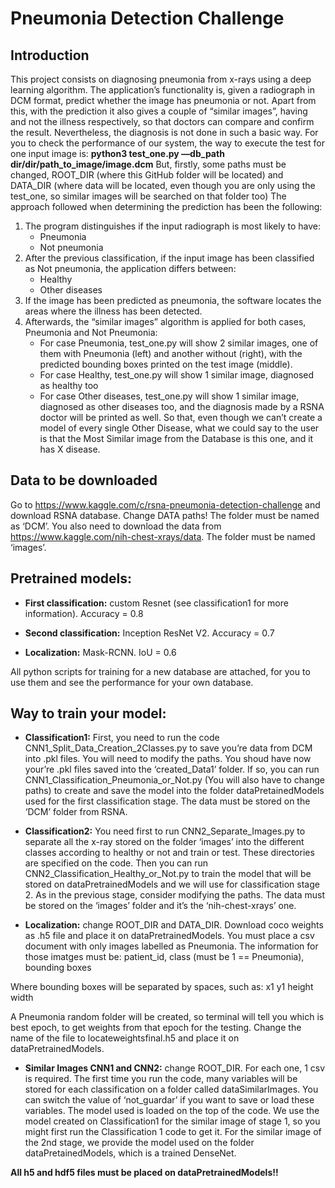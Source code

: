 # Pneumonia Detection Challenge

## Introduction

This project consists on diagnosing pneumonia from x-rays using a deep learning algorithm. The application’s functionality is, given a radiograph in DCM format, predict whether the image has pneumonia or not. Apart from this, with the prediction it also gives a couple of “similar images”, having and not the illness respectively, so that doctors can compare and confirm the result. Nevertheless, the diagnosis is not done in such a basic way. 
For you to check the performance of our system, the way to execute the test for one input image is:
**python3 test_one.py —db_path dir/dir/path_to_image/image.dcm**
But, firstly, some paths must be changed, ROOT_DIR (where this GitHub folder will be located) and DATA_DIR (where data will be located, even though you are only using the test_one, so similar images will be searched on that folder too)
The approach followed when determining the prediction has been the following: 
1) The program distinguishes if the input radiograph is most likely to have:
 	- Pneumonia
	- Not pneumonia 
2) After the previous classification, if the input image has been classified as Not pneumonia, the application differs between:
	 - Healthy
	 - Other diseases 
3) If the image has been predicted as pneumonia, the software locates the areas where the illness has been detected. 
4) Afterwards, the “similar images” algorithm is applied for both cases, Pneumonia and Not Pneumonia:
	- For case Pneumonia, test_one.py will show 2 similar images, one of them with Pneumonia (left) and another without (right), with the predicted bounding boxes printed on the test image (middle).   
	- For case Healthy, test_one.py will show 1 similar image, diagnosed as healthy too	
	- For case Other diseases, test_one.py will show 1 similar image, diagnosed as other diseases too, and the diagnosis made by a RSNA doctor will be printed as well. So that, even though we can’t create a model of every single Other Disease, what we could say to the user is that the Most Similar image from the Database is this one, and it has X disease.
	


## Data to be downloaded

Go to https://www.kaggle.com/c/rsna-pneumonia-detection-challenge and download RSNA database. Change DATA paths! The folder must be named as ‘DCM’.
You also need to download the data from https://www.kaggle.com/nih-chest-xrays/data. The folder must be named ‘images’.

## Pretrained models:

- **First classification:** custom Resnet (see classification1 for more information). Accuracy = 0.8

- **Second classification:** Inception ResNet V2. Accuracy = 0.7

- **Localization:** Mask-RCNN. IoU = 0.6

All python scripts for training for a new database are attached, for you to use them and see the performance for your own database.


## Way to train your model:

- **Classification1:** First, you need to run the code CNN1_Split_Data_Creation_2Classes.py to save you’re data from DCM into .pkl files. You will need to modify the paths. You shoud have now your’re .pkl files saved into the ‘created_Data1’ folder. If so, you can run CNN1_Classification_Pneumonia_or_Not.py (You will also have to change paths) to create and save the model into the folder dataPretainedModels used for the first classification stage. The data must be stored on the ‘DCM’ folder from RSNA.

- **Classification2:** You need first to run CNN2_Separate_Images.py to separate all the x-ray stored on the folder ‘images’ into the different classes according to healthy or not and train or test. These directories are specified on the code. Then you can run CNN2_Classification_Healthy_or_Not.py to train the model that will be stored on dataPretrainedModels and we will use for classification stage 2. As in the previous stage, consider modifying the paths. The data must be stored on the ‘images’ folder and it’s the ‘nih-chest-xrays’ one. 

- **Localization:** change ROOT_DIR and DATA_DIR. Download coco weights as .h5 file and place it on dataPretrainedModels. You must place a csv document with only images labelled as Pneumonia. The information for those imatges must be: patient_id, class (must be 1 == Pneumonia), bounding boxes

Where bounding boxes will be separated by spaces, such as: x1 y1 height width

A Pneumonia random folder will be created, so terminal will tell you which is best epoch, to get weights from that epoch for the testing. Change the name of the file to locateweightsfinal.h5 and place it on dataPretrainedModels.

- **Similar Images CNN1 and CNN2:** change ROOT_DIR. For each one, 1 csv is required. The first time you run the code, many variables will be stored for each classification on a folder called dataSimilarImages. You can switch the value of ‘not_guardar’ if you want to save or load these variables. The model used is loaded on the top of the code. We use the model created on Classification1 for the similar image of stage 1, so you might first run the Classification 1 code to get it. For the similar image of the 2nd stage, we provide the model used on the folder dataPretainedModels, which is a trained DenseNet. 


**All h5 and hdf5 files must be placed on dataPretrainedModels!!**
